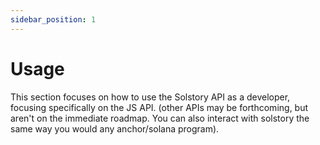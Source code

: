 ```yaml
---
sidebar_position: 1
---
```


# Usage

This section focuses on how to use the Solstory API as a developer, focusing
specifically on the JS API. (other APIs may be forthcoming, but aren't on the
immediate roadmap. You can also interact with solstory the same way you would any
anchor/solana program).
